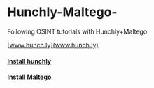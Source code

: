# Hunchly-Maltego-
Following OSINT tutorials with Hunchly+Maltego 

[www.hunch.ly](www.hunch.ly)

#### [Install hunchly](https://www.hunch.ly/downloads) 
#### [Install Maltego](https://www.paterva.com/web7/downloads.php)
